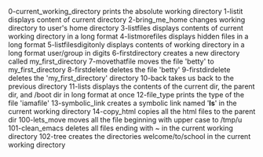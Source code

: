 0-current_working_directory prints the absolute working directory
1-listit displays content of current directory
2-bring_me_home changes working directory to user's home directory
3-listfiles displays contents of current working directory in a long format
4-listmorefiles displays hidden files in a long format
5-listfilesdigitonly displays contents of working directory in a long format user/group in digits
6-firstdirectory creates a new directory called my_first_directory
7-movethatfile moves the file 'betty' to my_first_directory
8-firstdelete deletes the file 'betty'
9-firstdirdelete deletes the 'my_first_directory' directory
10-back takes us back to the previous directory
11-lists displays the contents of the current dir, the parent dir, and /boot dir in long format at once
12-file_type prints the type of the file 'iamafile'
13-symbolic_link creates a symbolic link named '__ls__' in the current working directory
14-copy_html copies all the html files to the parent dir
100-lets_move moves all the file beginning with upper case to /tmp/u
101-clean_emacs deletes all files ending with ~ in the current working directory
102-tree creates the directories welcome/to/school in the current working directory
